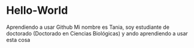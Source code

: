 # Hello-World
Aprendiendo a usar Github
Mi nombre es Tania, soy estudiante de doctorado (Doctorado en Ciencias Biológicas) y ando aprendiendo a usar esta cosa
